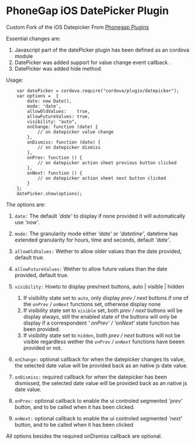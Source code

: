 PhoneGap iOS DatePicker Plugin
==============================

Custom Fork of the iOS Datepicker From [Phonegap Plugins](https://github.com/phonegap/phonegap-plugins)

Essential changes are:

1. Javascript part of the datePicker plugin has been defined as an cordova module
2. DatePicker was added support for value change event callback .
3. DatePicker was added hide method.


Usage:

		var datePicker = cordova.require("cordova/plugin/datepicker");
		var options =  {
			date: new Date(),
			mode: 'date',
			allowOldValues:    true,
			allowFutureValues: true,
			visibility: "auto",
			onChange: function (date) {
				// on datepicker value change
			},
			onDismiss: function (date) {
				// on datepicker dismiss
			},
			onPrev: function () {
				// on datepicker action sheet previous button clicked
			},
			onNext: function () {
				// on datepicker action sheet next button clicked
			}
		};
		datePicker.show(options);  


The options are:

1. `date:` The default _'date'_ to display if none provided it will automatically use _'now'_.
2. `mode:` The granularity mode either _'date'_ or _'datetime'_, datetime has extended granularity for hours, time and seconds, default _'date'_.
3. `allowOldValues:` Wether to allow older values than the date provided, default true.
4. `allowFutureValues:` Wether to allow future values than the date provided, default true.
5. `visibility:` Howto to display prev/next buttons, auto | visible | hidden
	1. If visibility state set to `auto`, only display _prev / next_ buttons if one of the _`onPrev` / `onNext`_ functions set, otherwise display none 
	2. If visibility state set to `visible` set, both _prev / next_ buttons will be display always, still the enabled state of the buttons will only be display if a correspondent _' onPrev' / 'onNext'_ state function has been provided.
	3. If visibility state set to `hidden`, both _prev / next_ buttons will not be visible regardless wether the _`onPrev` / `onNext`_ functions have beeen provided or not.
	
6. `onChange:` optional callback for when the datepicker changes its value, the selected date value will be provided back as an native js date value.
7. `onDismiss:` required callback for when the datepicker has been dismissed, the selected date value will be provided back as an native js date value.
8. `onPrev:` optional callback to enable the ui controled segmented _'prev'_ button, and to be called when it has been clicked.
9. `onNext:` optional callback to enable the ui controled segmented _'next'_ button, and to be called when it has been clicked


All options besides the required onDismiss callback are optional.

